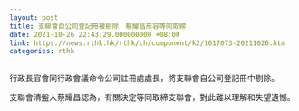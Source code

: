 ```yaml
---
layout: post
title: 支聯會自公司登記冊被剔除　蔡耀昌形容等同取締
date: 2021-10-26 22:43:29.000000000 +08:00
link: https://news.rthk.hk/rthk/ch/component/k2/1617073-20211026.htm
categories: rthk
---
```


行政長官會同行政會議命令公司註冊處處長，將支聯會自公司登記冊中剔除。

支聯會清盤人蔡耀昌認為，有關決定等同取締支聯會，對此難以理解和失望遺憾。
